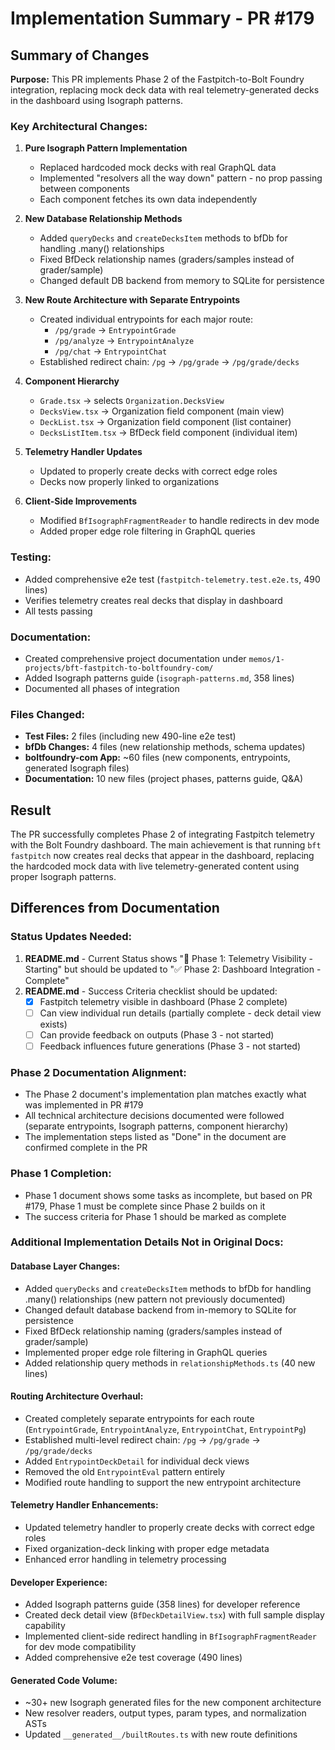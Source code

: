 # Implementation Summary - PR #179

## Summary of Changes

**Purpose:** This PR implements Phase 2 of the Fastpitch-to-Bolt Foundry
integration, replacing mock deck data with real telemetry-generated decks in the
dashboard using Isograph patterns.

### Key Architectural Changes:

1. **Pure Isograph Pattern Implementation**
   - Replaced hardcoded mock decks with real GraphQL data
   - Implemented "resolvers all the way down" pattern - no prop passing between
     components
   - Each component fetches its own data independently

2. **New Database Relationship Methods**
   - Added `queryDecks` and `createDecksItem` methods to bfDb for handling
     .many() relationships
   - Fixed BfDeck relationship names (graders/samples instead of grader/sample)
   - Changed default DB backend from memory to SQLite for persistence

3. **New Route Architecture with Separate Entrypoints**
   - Created individual entrypoints for each major route:
     - `/pg/grade` → `EntrypointGrade`
     - `/pg/analyze` → `EntrypointAnalyze`
     - `/pg/chat` → `EntrypointChat`
   - Established redirect chain: `/pg` → `/pg/grade` → `/pg/grade/decks`

4. **Component Hierarchy**
   - `Grade.tsx` → selects `Organization.DecksView`
   - `DecksView.tsx` → Organization field component (main view)
   - `DeckList.tsx` → Organization field component (list container)
   - `DecksListItem.tsx` → BfDeck field component (individual item)

5. **Telemetry Handler Updates**
   - Updated to properly create decks with correct edge roles
   - Decks now properly linked to organizations

6. **Client-Side Improvements**
   - Modified `BfIsographFragmentReader` to handle redirects in dev mode
   - Added proper edge role filtering in GraphQL queries

### Testing:

- Added comprehensive e2e test (`fastpitch-telemetry.test.e2e.ts`, 490 lines)
- Verifies telemetry creates real decks that display in dashboard
- All tests passing

### Documentation:

- Created comprehensive project documentation under
  `memos/1-projects/bft-fastpitch-to-boltfoundry-com/`
- Added Isograph patterns guide (`isograph-patterns.md`, 358 lines)
- Documented all phases of integration

### Files Changed:

- **Test Files:** 2 files (including new 490-line e2e test)
- **bfDb Changes:** 4 files (new relationship methods, schema updates)
- **boltfoundry-com App:** ~60 files (new components, entrypoints, generated
  Isograph files)
- **Documentation:** 10 new files (project phases, patterns guide, Q&A)

## Result

The PR successfully completes Phase 2 of integrating Fastpitch telemetry with
the Bolt Foundry dashboard. The main achievement is that running `bft fastpitch`
now creates real decks that appear in the dashboard, replacing the hardcoded
mock data with live telemetry-generated content using proper Isograph patterns.

## Differences from Documentation

### Status Updates Needed:

1. **README.md** - Current Status shows "🔴 Phase 1: Telemetry Visibility -
   Starting" but should be updated to "✅ Phase 2: Dashboard Integration -
   Complete"
2. **README.md** - Success Criteria checklist should be updated:
   - [x] Fastpitch telemetry visible in dashboard (Phase 2 complete)
   - [ ] Can view individual run details (partially complete - deck detail view
         exists)
   - [ ] Can provide feedback on outputs (Phase 3 - not started)
   - [ ] Feedback influences future generations (Phase 3 - not started)

### Phase 2 Documentation Alignment:

- The Phase 2 document's implementation plan matches exactly what was
  implemented in PR #179
- All technical architecture decisions documented were followed (separate
  entrypoints, Isograph patterns, component hierarchy)
- The implementation steps listed as "Done" in the document are confirmed
  complete in the PR

### Phase 1 Completion:

- Phase 1 document shows some tasks as incomplete, but based on PR #179, Phase 1
  must be complete since Phase 2 builds on it
- The success criteria for Phase 1 should be marked as complete

### Additional Implementation Details Not in Original Docs:

#### Database Layer Changes:

- Added `queryDecks` and `createDecksItem` methods to bfDb for handling .many()
  relationships (new pattern not previously documented)
- Changed default database backend from in-memory to SQLite for persistence
- Fixed BfDeck relationship naming (graders/samples instead of grader/sample)
- Implemented proper edge role filtering in GraphQL queries
- Added relationship query methods in `relationshipMethods.ts` (40 new lines)

#### Routing Architecture Overhaul:

- Created completely separate entrypoints for each route (`EntrypointGrade`,
  `EntrypointAnalyze`, `EntrypointChat`, `EntrypointPg`)
- Established multi-level redirect chain: `/pg` → `/pg/grade` →
  `/pg/grade/decks`
- Added `EntrypointDeckDetail` for individual deck views
- Removed the old `EntrypointEval` pattern entirely
- Modified route handling to support the new entrypoint architecture

#### Telemetry Handler Enhancements:

- Updated telemetry handler to properly create decks with correct edge roles
- Fixed organization-deck linking with proper edge metadata
- Enhanced error handling in telemetry processing

#### Developer Experience:

- Added Isograph patterns guide (358 lines) for developer reference
- Created deck detail view (`BfDeckDetailView.tsx`) with full sample display
  capability
- Implemented client-side redirect handling in `BfIsographFragmentReader` for
  dev mode compatibility
- Added comprehensive e2e test coverage (490 lines)

#### Generated Code Volume:

- ~30+ new Isograph generated files for the new component architecture
- New resolver readers, output types, param types, and normalization ASTs
- Updated `__generated__/builtRoutes.ts` with new route definitions
